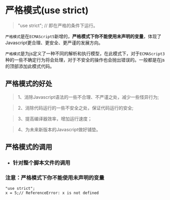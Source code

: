 # 严格模式(use strict)

> "use strict"; // 即在严格的条件下运行。

`严格模式`是在`ECMAScript5`新增的，**严格模式下你不能使用未声明的变量**，体现了Javascript更合理、更安全、更严谨的发展方向。

`严格模式`是为js定义了一种不同的解析和执行模型，在此模式下，对于`ECMAScript3`种的一些不确定行为将会处理，对于不安全的操作也会抛出错误的。一般都是在js的顶部添加此模式代码。

## 严格模式的好处

> 1、消除Javascript语法的一些不合理、不严谨之处，减少一些怪异行为;

> 2、消除代码运行的一些不安全之处，保证代码运行的安全;

> 3、提高编译器效率，增加运行速度；

> 4、为未来新版本的Javascript做好铺垫。

## 严格模式的调用

- ### 针对整个脚本文件的调用


### 注意：严格模式下你不能使用未声明的变量

```
"use strict";
x = 5;// ReferenceError: x is not defined
```

